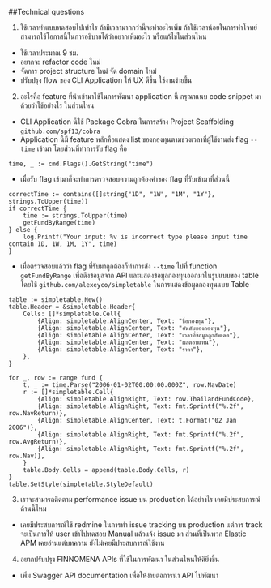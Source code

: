 ##Technical questions

1. ใช้เวลาทำแบบทดสอบไปเท่าไร ถ้ามีเวลามากกว่านี้จะทำอะไรเพิ่ม ถ้าใช้เวลาน้อยในการทำโจทย์สามารถใช้โอกาสนี้ในการอธิบายได้ว่าอยากเพิ่มอะไร หรือแก้ไขในส่วนไหน
- ใช้เวลาประมาณ 9 ชม.
- อยากจะ refactor code ใหม่
- จัดการ project structure ใหม่ จัด domain ใหม่
- ปรับปรุง flow ของ CLI Application ให้ UX ดีขึ้น ใช้งานง่ายขึ้น
  
2. อะไรคือ feature ที่นำเข้ามาใช้ในการพัฒนา application นี้ กรุณาแนบ code snippet มาด้วยว่าใช้อย่างไร ในส่วนไหน
- CLI Application นี้ใช้ Package Cobra ในการสร้าง Project Scaffolding `github.com/spf13/cobra`
- Application นี้มี feature หลักคือแสดง list ของกองทุนตามช่วงเวลาที่ผู้ใช้งานส่ง flag `--time` เข้ามา โดยส่วนที่ทำการรับ flag คือ
```
time, _ := cmd.Flags().GetString("time")
```
- เมื่อรับ flag เข้ามาก็จะทำการตรวจสอบความถูกต้องค่าของ flag ที่รับเข้ามาที่ส่วนนี้
```
correctTime := contains([]string{"1D", "1W", "1M", "1Y"}, strings.ToUpper(time))
if correctTime {
    time := strings.ToUpper(time)
    getFundByRange(time)
} else {
    log.Printf("Your input: %v is incorrect type please input time contain 1D, 1W, 1M, 1Y", time)
}
```
- เมื่อตรวจสอบแล้วว่า flag ที่รับมาถูกต้องก็ทำการส่ง `--time` ไปที่ function `getFundByRange` เพื่อดึงข้อมูลจาก API และแสดงข้อมูลกองทุนออกมาในรูปแบบของ table โดยใช้ `github.com/alexeyco/simpletable` ในการแสดงข้อมูลกองทุนแบบ Table
```
table := simpletable.New()
table.Header = &simpletable.Header{
    Cells: []*simpletable.Cell{
        {Align: simpletable.AlignCenter, Text: "ชื่อกองทุน"},
        {Align: simpletable.AlignCenter, Text: "อันดับของกองทุน"},
        {Align: simpletable.AlignCenter, Text: "เวลาที่ข้อมูลถูกอัพเดต"},
        {Align: simpletable.AlignCenter, Text: "ผลตอบแทน"},
        {Align: simpletable.AlignCenter, Text: "ราคา"},
    },
}

for _, row := range fund {
    t, _ := time.Parse("2006-01-02T00:00:00.000Z", row.NavDate)
    r := []*simpletable.Cell{
        {Align: simpletable.AlignRight, Text: row.ThailandFundCode},
        {Align: simpletable.AlignRight, Text: fmt.Sprintf("%.2f", row.NavReturn)},
        {Align: simpletable.AlignCenter, Text: t.Format("02 Jan 2006")},
        {Align: simpletable.AlignRight, Text: fmt.Sprintf("%.2f", row.AvgReturn)},
        {Align: simpletable.AlignRight, Text: fmt.Sprintf("%.2f", row.Nav)},
    }
    table.Body.Cells = append(table.Body.Cells, r)
}
table.SetStyle(simpletable.StyleDefault)
```

3. เราจะสามารถติดตาม performance issue บน production ได้อย่างไร เคยมีประสบการณ์ด้านนี้ไหม
- เคยมีประสบการณ์ใช้ redmine ในการทำ issue tracking บน production แต่การ track จะเป็นการให้ user เข้าไปทดสอบ Manual แล้วแจ้ง issue มา ส่วนที่เป็นพวก Elastic APM เคยอ่านแต่บทความ ยังไม่เคยมีประสบการณ์ใช้งาน

4. อยากปรับปรุง FINNOMENA APIs ที่ใช้ในการพัฒนา ในส่วนไหนให้ดียิ่งขึ้น
- เพิ่ม Swagger API documentation เพื่อให้ง่ายต่อการนำ API ไปพัฒนา
